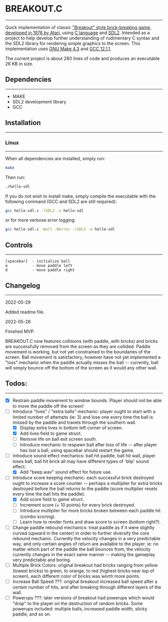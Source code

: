 # BREAKOUT.C
***

Quick implementation of classic ["Breakout" style brick-breaking game, developed in 1976 by Atari](https://en.wikipedia.org/wiki/Breakout_(video_game)), using [C language](https://en.wikipedia.org/wiki/C_(programming_language)) and [SDL2](https://www.libsdl.org/).  Intended as a project to help develop further understanding of rudimentary C syntax and the SDL2 library for rendering simple graphics to the screen. This implementation uses [GNU Make 4.3](https://www.gnu.org/software/make/) and [GCC 12.1.1](https://gcc.gnu.org/).

The current project is about 280 lines of code and produces an executable 26 KB in size.

## Dependencies
***

- MAKE
- SDL2 development library
- GCC 

## Installation
***

### Linux
***

When all dependencies are installed, simply run:

```bash
make
```
Then run:

```bash
./hello-sdl
```

If you do not wish to install make, simply compile the executable with the following command (GCC and SDL2 are still required):

```bash
gcc hello-sdl.c -lSDL2 -o hello-sdl
```

or for more verbose error logging:

```bash
gcc hello-sdl.c -Wall -Werror -lSDL2 -o hello-sdl
```

## Controls
***

```
[spacebar]  - initialize ball
a           - move paddle left
d           - move paddle right
```

## Changelog
***

2022-05-29

Added readme file.

2022-05-28

Finished MVP.  

BREAKOUT.C now features collisions (with paddle, with bricks) and bricks are successfully removed from the screen as they are collided.  Paddle movement is working, but not yet constrained to the boundaries of the screen.  Ball movement is satisfactory, however have not yet implemented a "loss" mechanic when the paddle actually misses the ball -- currently, ball will simply bounce off the bottom of the screen as it would any other wall.  

## Todos:
***

- [x] Restrain paddle movement to window bounds.  Player should not be able to move the paddle off the screen!
- [ ] Introduce "lives" / "extra balls" mechanic: player ought to start with a limited number of attempts (ie: 3) and lose one every time the ball is missed by the paddle and travels through the southern wall.
    - [x] Display extra lives in bottom left corner of screen.
    - [x] Add lives field to game struct.
    - [ ] Remove life on ball exit screen south.
    - [ ] Introduce mechanic to respawn ball after loss of life -- after player has lost a ball, using spacebar should restart the game.
- [ ] Introduce sound effect mechanics: ball hit paddle, ball hit wall, player loses ball, ball hit brick all may have different types of 'blip' sound effect.
    - [x] Add "beep.wav" sound effect for future use.
- [ ] Introduce score keeping mechanic: each successful brick destroyed ought to increase a score counter -- perhaps a multiplier for extra bricks destroyed before the ball returns to the paddle (score multiplier resets every time the ball hits the paddle).
    - [x] Add score field to game struct.
    - [ ] Increment score (+ 10 points) for every brick destroyed.
    - [ ] Introduce multiplier for more bricks broken between each paddle hit (combo scoring).
    - [ ] Learn how to render fonts and draw score to screen (bottom right?).
- [ ] Change paddle rebound mechanics: treat paddle as if it were slightly curved (upward in the center) in order to further diversify the core rebound mechanic.  Currently the velocity changes in a very predictable way, and only certain angles of return are available to the player.  ie: no matter which part of the paddle the ball bounces from, the velocity currently changes in the exact same manner -- making the gameplay very predictable and boring.
- [ ] Multiple Brick Colors: original breakout had bricks ranging from yellow (lowest bricks) to green, to orange, to red (highest bricks near top of screen), each different color of bricks was worth more points.
- [ ] Increase Ball Speed ???: original breakout increased ball speed after a certain number of hits, and after breaking through different layers of the wall.
- [ ] Powerups ???: later versions of breakout had powerups which would "drop" to the player on the destruction of random bricks.  Some powerups included: multiple balls, increased paddle width, sticky paddle, and so on.  